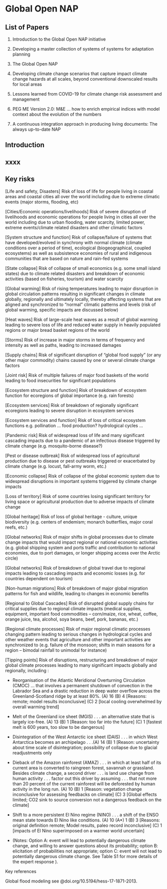 # Global Open NAP

## List of Papers

1. Introduction to the Global Open NAP initiative

2. Developing a master collection of systems of systems for adaptation planning 

3. The Global Open NAP

4. Developing climate change scenarios that capture impact climate change hazards at all scales, beyond conventional downscaled results for local areas

5. Lessons learned from COVID-19 for climate change risk assessment and management

6. PEG ME Version 2.0: M&E ... how to enrich empirical indices with model context about the evolution of the numbers

7. A continuous integration approach in producing living documents: The always up-to-date NAP



## Introduction

## xxxx


## Key risks

[Life and safety, Disasters] Risk of loss of life for people living in coastal areas and coastal cities all over the world including due to extreme climatic events (major storms, flooding, etc)

[Cities/Economic operations/livelihoods] Risk of severe disruption of livelihoods and economic operations for people living in cities all over the world including due to urban flooding, water scarcity, limited power, extreme events/climate related disasters and other climatic factors

[System structure and function] Risk of collapse/failure of systems that have developed/evolved in synchrony with normal climate (climate conditions over a period of time), ecological (biogeographical, coupled ecosystems) as well as subsistence economies of rural and indigenous communities that are based on nature and rain-fed systems

[State collapse] Risk of collapse of small economics (e.g. some small island states) due to climate related disasters and breakdown of economic activities (based on fisheries, tourism) and water scarcity

[Global warming] Risk of rising temperatures leading to major disruption in global circulation patterns resulting in significant changes in climate globally, regionally and ultimately locally, thereby affecting systems that are aligned and synchronized to “normal” climatic patterns and levels (risk of global warming, specific impacts are discussed below)

[Heat waves] Risk of large-scale heat waves as a result of global warming leading to severe loss of life and reduced water supply in heavily populated regions or major bread basket regions of the world

[Storms] Risk of increase in major storms in terms of frequency and intensity as well as paths, leading to increased damages

[Supply chains] Risk of significant disruption of “global food supply” (or any other major commodity) chains caused by one or several climate change factors

[Joint risk] Risk of multiple failures of major food baskets of the world leading to food insecurities for significant populations

[Ecosystem structure and function] Risk of breakdown of ecosystem function for ecoregions of global importance (e.g. rain forests)

[Ecosystem services] Risk of breakdown of regionally significant ecoregions leading to severe disruption in ecosystem services

[Ecosystem services and function] Risk of loss of critical ecosystem functions e.g. pollination ... food production? hydrological cycles ...

[Pandemic risk] Risk of widespread loss of life and many significant cascading impacts due to a pandemic of an infectious disease triggered by climate change (e.g. mosquito-borne disease?)

[Pest or disease outbreak] Risk of widespread loss of agricultural production due to disease or pest outbreaks triggered or exacerbated by climate change (e.g. locust, fall-army worm, etc.)

[Economic collapse] Risk of collapse of the global economic system due to widespread disruptions in important systems triggered by climate change impacts

[Loss of territory] Risk of some countries losing significant territory for living space or agricultural production due to adverse impacts of climate change

[Global heritage] Risk of loss of global heritage - culture, unique biodiversity (e.g. centers of endemism; monarch butterflies, major coral reefs, etc.)

[Global networks] Risk of major shifts in global processes due to climate change impacts that would impact regional or national economic activities (e.g. global shipping system and ports traffic and contribution to national economies, due to port damages, or longer shipping access over the Arctic circle)

[Global networks] Risk of breakdown of global travel due to regional impacts leading to cascading impacts and economic losses (e.g. for countries dependent on tourism)

[Non-human migrations] Risk of breakdown of major global migration patterns for fish and wildlife, leading to changes in economic benefits

[Regional to Global Cascades] Risk of disrupted global supply chains for critical supplies due to regional climate impacts (medical supplies, equipment, important food commodities – corn/maize, rice, wheat, coffee, orange juice, tea, alcohol, soya beans, beef, pork, bananas, etc.)

[Regional climate processes] Risk of major regional climatic processes changing pattern leading to serious changes in hydrological cycles and other weather events that agriculture and other important activities are synchronized to (e.g. failure of the monsoon; shifts in main seasons for a region – bimodal rainfall to unimodal for instance)

[Tipping points] Risk of disruptions, restructuring and breakdown of major global climate processes leading to many significant impacts globally and regionally, including :

*	Reorganisation of the Atlantic Meridional Overturning Circulation (CMOC) … that involves a permanent shutdown of convection in the Labrador Sea and a drastic reduction in deep water overflow across the Greenland-Scotland ridge by at least 80%. (A) 16 (B) 4 [Reasons: remote; model results inconclusive] (C) 2 [local cooling overwhelmed by overall warming trend]

*	Melt of the Greenland ice sheet (MGIS) . . . an alternative state that is largely ice-free. (A) 13 (B) 1 [Reason: too far into the future] (C) 1 [fastest melt is 600 years, too slow to be dangerous]

*	Disintegration of the West Antarctic ice sheet (DAIS) . . . in which West Antarctica becomes an archipelago . . .(A) 14 (B) 1 [Reason: uncertainty about time scale of disintegration; possibility of collapse due to glacial readjustments only

*	Dieback of the Amazon rainforest (AMAZ) . . . in which at least half of its current area is converted to raingreen forest, savannah or grassland. Besides climate change, a second driver . . . is land use change from human activity . . . factor out this driver by assuming . . . that not more than 20 percent of the current rainforest will be deforested by human activity in the long run. (A) 10 (B) 1 [Reason: vegetation change inconclusive for assessing feedbacks on climate] (C) 3 [Global effects limited; CO2 sink to source conversion not a dangerous feedback on the climate]

*	Shift to a more persistent El Nino regime (NINO) . . . a shift of the ENSO mean state towards El Nino like conditions. (A) 10 (A*) 1 (B) 3 [Reasons: original definition remote; Model results, paleo record inconclusive] (C) 1 [impacts of El Nino superimposed on a warmer world uncertain]

* (Notes: Option A: event will lead to potentially dangerous climate change, and willing to answer questions about its probability; option B: elicitation of probabilities not appropriate; option C: event will not lead to potentially dangerous climate change. See Table S1 for more details of the expert response ).

Key references

Global flood modeling see @doi.org/10.5194/hess-17-1871-2013.
